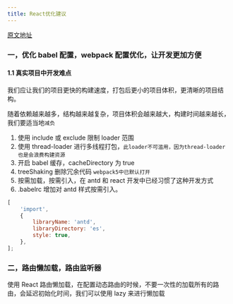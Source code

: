 ```yaml
---
title: React优化建议
---
```


[原文地址](https://juejin.cn/post/6908895801116721160)

### 一，优化 babel 配置，webpack 配置优化，让开发更加方便

#### 1.1 真实项目中开发难点

我们应让我们的项目更快的构建速度，打包后更小的项目体积，更清晰的项目结构。

随着依赖越来越多，结构越来越复杂，项目体积会越来越大，构建时间越来越长，我们要适当地`减负`

1.  使用 include 或 exclude 限制 loader 范围
2.  使用 thread-loader 进行多线程打包，`此loader不可滥用，因为thread-loader也是会浪费构建资源`
3.  开启 babel 缓存，cacheDirectory 为 true
4.  treeShaking 删除冗余代码 `webpack5中已默认打开`
5.  按需加载，按需引入，在 antd 和 react 开发中已经习惯了这种开发方式
6.  .babelrc 增加对 antd 样式按需引入。

```js
[
	'import',
	{
		libraryName: 'antd',
		libraryDirectory: 'es',
		style: true,
	},
];
```

### 二，路由懒加载，路由监听器

使用 React 路由懒加载，在配置动态路由的时候，不要一次性的加载所有的路由，会延迟初始化时间，我们可以使用 lazy 来进行懒加载
